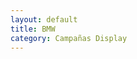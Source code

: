 ```yaml
---
layout: default
title: BMW
category: Campañas Display
---
```

<div class="slider-wrapper theme-light">
    <div id="slider" class="nivoSlider">
      <img src="{{ site.images_url }}/display/trucho_bmw_04.jpg" class="inline-left" title="" alt="" />
      <img src="{{ site.images_url }}/display/trucho_bmw_05.jpg" class="inline-left" title="" alt="" />
      <img src="{{ site.images_url }}/display/trucho2_bmw_01.jpg" class="inline-left" title="" alt="" />
      <img src="{{ site.images_url }}/display/trucho2_bmw_03.jpg" class="inline-left" title="" alt="" />
    </div>
</div>
